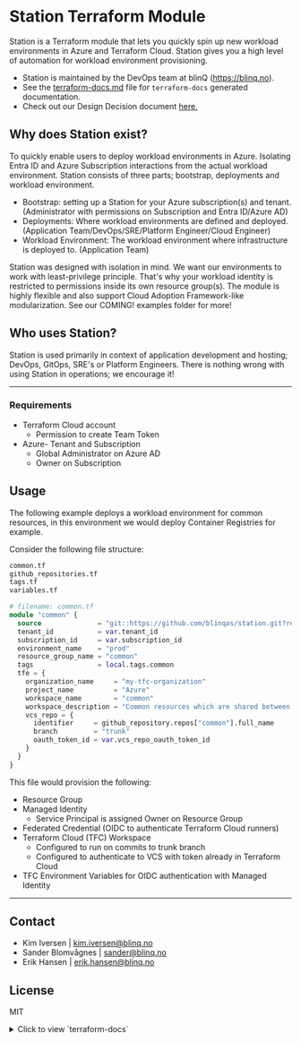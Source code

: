 # Station Terraform Module

Station is a Terraform module that lets you quickly spin up new workload environments in Azure and Terraform Cloud. Station gives you a high level of automation for workload environment provisioning.

- Station is maintained by the DevOps team at blinQ (https://blinq.no).
- See the [terraform-docs.md]() file for `terraform-docs` generated documentation.
- Check out our Design Decision document [here.](https://github.com/blinqas/station/blob/trunk/DESIGN_DESICIONS.md)

## Why does Station exist?

To quickly enable users to deploy workload environments in Azure. Isolating Entra ID and Azure Subscription interactions from the actual workload environment. Station consists of three parts; bootstrap, deployments and workload environment.

- Bootstrap: setting up a Station for your Azure subscription(s) and tenant. (Administrator with permissions on Subscription and Entra ID/Azure AD)
- Deployments: Where workload environments are defined and deployed. (Application Team/DevOps/SRE/Platform Engineer/Cloud Engineer)
- Workload Environment: The workload environment where infrastructure is deployed to. (Application Team)

Station was designed with isolation in mind. We want our environments to work with least-privilege principle. That's why your workload identity is restricted to permissions inside its own resource group(s). The module is highly flexible and also support Cloud Adoption Framework-like modularization. See our COMING! examples folder for more!

## Who uses Station? 

Station is used primarily in context of application development and hosting; DevOps, GitOps, SRE's or Platform Engineers. There is nothing wrong with using Station in operations; we encourage it!

---

### Requirements

- Terraform Cloud account
    - Permission to create Team Token
- Azure- Tenant and Subscription
    - Global Administrator on Azure AD
    - Owner on Subscription

## Usage

The following example deploys a workload environment for common resources, in this environment we would deploy Container Registries for example.

Consider the following file structure:

```bash
common.tf
github_repositories.tf
tags.tf
variables.tf
```

```terraform
# filename: common.tf
module "common" {
  source              = "git::https://github.com/blinqas/station.git?ref=1.3.0"
  tenant_id           = var.tenant_id
  subscription_id     = var.subscription_id
  environment_name    = "prod"
  resource_group_name = "common"
  tags                = local.tags.common
  tfe = {
    organization_name     = "my-tfc-organization"
    project_name          = "Azure"
    workspace_name        = "common"
    workspace_description = "Common resources which are shared between workloads."
    vcs_repo = {
      identifier     = github_repository.repos["common"].full_name
      branch         = "trunk"
      oauth_token_id = var.vcs_repo_oauth_token_id
    }
  }
}
```

This file would provision the following:

- Resource Group
- Managed Identity
    - Service Principal is assigned Owner on Resource Group
- Federated Credential (OIDC to authenticate Terraform Cloud runners)
- Terraform Cloud (TFC) Workspace
    - Configured to run on commits to trunk branch
    - Configured to authenticate to VCS with token already in Terraform Cloud
- TFC Environment Variables for OIDC authentication with Managed Identity

---

## Contact

- Kim Iversen | [kim.iversen@blinq.no](mailto:kim.iversen@blinq.no)
- Sander Blomvågnes | [sander@blinq.no](mailto:sander@blinq.no)
- Erik Hansen | [erik.hansen@blinq.no](mailto:erik.hansen@blinq.no)

## License

MIT

<details>
<summary>Click to view `terraform-docs`</summary>
<!-- BEGIN_TF_DOCS -->
## Inputs

| Name | Description | Type | Default | Required |
|------|-------------|------|---------|:--------:|
| <a name="input_app_role_assignments"></a> [app\_role\_assignments](#input\_app\_role\_assignments) | (Optional) A set of azuread\_app\_role\_assignment resources to assign to the workload identity. Only built-in application roles are supported.<br><br>    Example:<pre>hcl<br>    app_role_assignments = [<br>      "IdentityRiskEvent.ReadWrite.All",<br>      "IdentityRiskEvent.Read.All"<br>    ]</pre> | `set(string)` | `[]` | no |
| <a name="input_applications"></a> [applications](#input\_applications) | Map of applications to create. The body of each object is more or less identical to azuread\_application <br>  with the exception of map usage instead of blocks (as blocks are impossible to define with HCL) | <pre>map(object({<br>    display_name                   = string<br>    owners                         = optional(list(string))<br>    logo_image                     = optional(string) #Base64 encoded image<br>    sign_in_audience               = optional(string)<br>    group_membership_claims        = optional(list(string))<br>    identifier_uris                = optional(list(string))<br>    prevent_duplicate_names        = optional(bool)<br>    fallback_public_client_enabled = optional(bool)<br>    notes                          = optional(string) #This can be used as description for the application. 1024 character limit.<br><br>    single_page_application = optional(object({<br>      redirect_uris = optional(list(string))<br>    }))<br><br>    api = optional(object({<br>      known_client_applications      = optional(list(string))<br>      mapped_claims_enabled          = optional(bool)<br>      requested_access_token_version = optional(number)<br><br>      oauth2_permission_scope = optional(list(object({<br>        admin_consent_description  = string<br>        admin_consent_display_name = string<br>        id                         = string<br>        enabled                    = optional(bool)<br>        type                       = optional(string)<br>        user_consent_description   = optional(string)<br>        user_consent_display_name  = optional(string)<br>        value                      = string<br>      })))<br>    }))<br><br>    public_client = optional(object({<br>      redirect_uris = optional(set(string))<br>    }))<br><br>    required_resource_access = optional(set(object({<br>      resource_app_id = string<br>      resource_access = map(object({<br>        id   = string<br>        type = string<br>      }))<br>    })))<br><br>    optional_claims = optional(object({<br>      access_token = optional(set(object({<br>        name                  = string<br>        source                = optional(string)<br>        essential             = optional(bool)<br>        additional_properties = optional(list(string))<br>      })))<br>      id_token = optional(set(object({<br>        name                  = string<br>        source                = optional(string)<br>        essential             = optional(bool)<br>        additional_properties = optional(list(string))<br>      })))<br>      saml2_token = optional(set(object({<br>        name                  = string<br>        source                = optional(string)<br>        essential             = optional(bool)<br>        additional_properties = optional(list(string))<br>      })))<br>    }))<br><br>    web = optional(object({<br>      homepage_url  = optional(string)<br>      logout_url    = optional(string)<br>      redirect_uris = optional(set(string))<br>      implicit_grant = optional(object({<br>        access_token_issuance_enabled = optional(bool)<br>        id_token_issuance_enabled     = optional(bool)<br>      }))<br>    }))<br><br>    service_principal = optional(object({<br>      account_enabled               = optional(bool, true)<br>      alternative_names             = optional(list(string))<br>      app_role_assignment_required  = optional(bool, false)<br>      description                   = optional(string)<br>      login_url                     = optional(string)<br>      notes                         = optional(string)<br>      notification_email_addresses  = optional(list(string))<br>      owners                        = optional(list(string))<br>      preferred_single_sign_on_mode = optional(string)<br>      tags                          = optional(list(string))<br>      use_existing                  = optional(bool, false)<br><br>      feature_tags = optional(object({<br>        custom_single_sign_on = optional(bool, false)<br>        enterprise            = optional(bool, false)<br>        gallery               = optional(bool, false)<br>        hide                  = optional(bool, false)<br>      }))<br><br>      saml_single_sign_on = optional(object({<br>        relay_state = optional(string)<br>      }))<br>    }))<br>  }))</pre> | `{}` | no |
| <a name="input_default_location"></a> [default\_location](#input\_default\_location) | The name of the default location to deploy workload resources to. | `string` | `"norwayeast"` | no |
| <a name="input_environment_name"></a> [environment\_name](#input\_environment\_name) | The name of the deployment environment for the workload. Ex: dev/staging/production | `string` | `"dev"` | no |
| <a name="input_federated_identity_credential_config"></a> [federated\_identity\_credential\_config](#input\_federated\_identity\_credential\_config) | Map of Federated Credentials to create on the workload identity | <pre>map(object({<br>    display_name = string<br>    description  = optional(string)<br>    audiences    = list(string)<br>    issuer       = string<br>    subject      = string<br>  }))</pre> | `{}` | no |
| <a name="input_group_membership"></a> [group\_membership](#input\_group\_membership) | Map of group object ids the workload identity should be member of.<br><br>  Example:<br><br>  group\_membership = {<br>    "Kubernetes Administrators" = azuread\_group.k8s\_admins.object\_id<br>  } | `map(string)` | `{}` | no |
| <a name="input_groups"></a> [groups](#input\_groups) | (Optional) Map of Entra ID (Azure AD) groups to create<br>Note: The workload identity is automatically assigned the App Role "User.ReadBasic.All"<br>      because being "Owner" of the group is not sufficient to add principals. | <pre>map(object({<br>    display_name     = string<br>    description      = optional(string)<br>    owners           = optional(list(string))<br>    members          = optional(set(string))<br>    security_enabled = optional(bool)<br>    mail_enabled     = optional(bool)<br>    types            = optional(set(string))<br>    dynamic_membership = optional(object({<br>      enabled = bool<br>      rule    = string<br>    }))<br>    role_assignments = optional(map(object({<br>      name                             = optional(string)<br>      scope                            = optional(string)<br>      role_definition_id               = optional(string)<br>      role_definition_name             = optional(string)<br>      condition                        = optional(string)<br>      condition_version                = optional(string)<br>      description                      = optional(string)<br>      skip_service_principal_aad_check = optional(bool)<br>    })))<br>  }))</pre> | `{}` | no |
| <a name="input_managed_identity_name"></a> [managed\_identity\_name](#input\_managed\_identity\_name) | The name of the managed identity (identity provided to the workload) that is created. The final name is prefixed with `mi-`.<br><br>    If a value is not provided, Station will set the name to `mi-var.tfe.workspace_name-var.environment_name` | `string` | `null` | no |
| <a name="input_resource_group_name"></a> [resource\_group\_name](#input\_resource\_group\_name) | The name of the workload resource group. The final name is prefixed with `rg-`.<br><br>    If a value is not provided, Station will set the name to `rg-var.tfe.workspace_name-var.environment_name` | `string` | `null` | no |
| <a name="input_resource_groups"></a> [resource\_groups](#input\_resource\_groups) | Map of resource groups to create | <pre>map(object({<br>    name     = string<br>    location = optional(string)<br>    tags     = optional(map(string))<br>  }))</pre> | `{}` | no |
| <a name="input_role_assignment"></a> [role\_assignment](#input\_role\_assignment) | Map of role\_assignments to create. Be careful of who is allowed to provision role\_assignments, you might want to <br>    consider Sentinel policies in TFC.<br><br>    - assign\_to\_workload\_principal assigns the role to the workload identity. Can not be used with principal\_id. | <pre>map(object({<br>    name                                   = optional(string)<br>    scope                                  = string<br>    role_definition_id                     = optional(string)<br>    role_definition_name                   = optional(string)<br>    principal_id                           = optional(string)<br>    assign_to_workload_principal           = optional(bool)<br>    condition                              = optional(string)<br>    condition_version                      = optional(string)<br>    delegated_managed_identity_resource_id = optional(string)<br>    description                            = optional(string)<br>    skip_service_principal_aad_check       = optional(bool)<br>  }))</pre> | `{}` | no |
| <a name="input_role_definition_name_on_workload_rg"></a> [role\_definition\_name\_on\_workload\_rg](#input\_role\_definition\_name\_on\_workload\_rg) | The name of an in-built role to assign the workload identity on the workload resource group | `string` | `"Owner"` | no |
| <a name="input_role_definitions"></a> [role\_definitions](#input\_role\_definitions) | Map of Role Definitions to create.<br><br>    See https://registry.terraform.io/providers/hashicorp/azurerm/latest/docs/resources/role_definition <br>    for documentation. | <pre>map(object({<br>    role_definition_id = optional(string)<br>    name               = string<br>    scope              = optional(string) #Sets scope to current subscription if empty<br>    description        = optional(string)<br>    permissions = optional(object({<br>      actions          = optional(list(string))<br>      data_actions     = optional(list(string))<br>      not_actions      = optional(list(string))<br>      not_data_actions = optional(list(string))<br>    }))<br>    assignable_scopes = optional(list(string))<br>  }))</pre> | `{}` | no |
| <a name="input_subscription_id"></a> [subscription\_id](#input\_subscription\_id) | (Required) The Azure subscription ID used by the caller. | `string` | n/a | yes |
| <a name="input_tags"></a> [tags](#input\_tags) | Tags to merge with the default tags configured by Station.<br><br>    Station configures the following map in tags.tf:<br>    {<br>      "station-id"  = random\_id.workload.hex<br>      "environment" = var.environment\_name<br>    } | `map(string)` | `{}` | no |
| <a name="input_tenant_id"></a> [tenant\_id](#input\_tenant\_id) | (Required) The Entra ID tenant ID used by the caller. | `string` | n/a | yes |
| <a name="input_tfe"></a> [tfe](#input\_tfe) | Terraform Cloud configuration for the workload environment<br><br>  - tfe.create\_federated\_identity\_credential configures Federated Credentials on the workload identity for plan and apply phases.<br>  - Either of tfe.vcs\_repo.(oauth\_token\_id\|github\_app\_installation\_id) must be provided, both can not be used at the same time.<br>  - tfe.workspace\_env\_vars lets you configure Environment Variables for the Terraform Cloud runtime environment<br>  - tfe.workspace\_vars lets you configure Terraform variables<br>  - tfe.module\_outputs\_to\_workspace\_var.(groups\|applications\|user\_assigned\_identities) sets output from the respective <br>    resource into respective Terraform variables on the Terraform Cloud workspace. Useful when you need group object ids<br>    for the groups Station Deployments provisioned in your workload environment. | <pre>object({<br>    organization_name                    = string<br>    project_name                         = string<br>    workspace_name                       = string<br>    workspace_description                = string<br>    create_federated_identity_credential = optional(bool)<br>    file_triggers_enabled                = optional(bool)<br>    vcs_repo = optional(object({<br>      identifier                 = string<br>      branch                     = optional(string)<br>      ingress_submodules         = optional(string)<br>      oauth_token_id             = optional(string)<br>      github_app_installation_id = optional(string)<br>      tags_regex                 = optional(string)<br>    }))<br>    workspace_env_vars = optional(map(object({<br>      value       = string<br>      category    = string<br>      description = string<br>      sensitive   = optional(bool, false)<br>    })))<br>    workspace_vars = optional(map(object({<br>      value       = any<br>      category    = string<br>      description = string<br>      hcl         = optional(bool, false)<br>      sensitive   = optional(bool, false)<br>    })))<br>    module_outputs_to_workspace_var = optional(object({<br>      groups                   = optional(bool)<br>      applications             = optional(bool)<br>      user_assigned_identities = optional(bool)<br>      resource_groups          = optional(bool)<br>      role_definitions         = optional(bool)<br>    }))<br>  })</pre> | `null` | no |
| <a name="input_user_assigned_identities"></a> [user\_assigned\_identities](#input\_user\_assigned\_identities) | User Assigned Identities to create."<br><br>  Example:<br><br>  user\_assigned\_identities = {<br>    my\_app = {<br>      name                = "uai-my-identity"<br>      resource\_group\_name = "rg-name"<br>      location            = "norwayeast"<br>      app\_role\_assignments    = ["IdentityRiskEvent.ReadWrite.All"]<br>      group\_memberships = {<br>        "Kubernetes Administrators" = azuread\_group.k8s\_admins.object\_id<br>      }<br>    }<br>  } | <pre>map(object({<br>    name                 = string<br>    resource_group_name  = optional(string)<br>    location             = optional(string)<br>    app_role_assignments = optional(set(string))<br>    role_assignments = optional(map(object({<br>      name                                   = optional(string)<br>      scope                                  = string<br>      role_definition_id                     = optional(string)<br>      role_definition_name                   = optional(string)<br>      assign_to_workload_principal           = optional(bool)<br>      condition                              = optional(string)<br>      condition_version                      = optional(string)<br>      delegated_managed_identity_resource_id = optional(string)<br>      description                            = optional(string)<br>      skip_service_principal_aad_check       = optional(bool)<br>    })))<br>    group_memberships = optional(map(string))<br>  }))</pre> | `{}` | no |

## Outputs

| Name | Description |
|------|-------------|
| <a name="output_applications"></a> [applications](#output\_applications) | n/a |
| <a name="output_client_id"></a> [client\_id](#output\_client\_id) | n/a |
| <a name="output_groups"></a> [groups](#output\_groups) | n/a |
| <a name="output_resource_group"></a> [resource\_group](#output\_resource\_group) | n/a |
| <a name="output_resource_groups_user_specified"></a> [resource\_groups\_user\_specified](#output\_resource\_groups\_user\_specified) | n/a |
| <a name="output_role_definitions"></a> [role\_definitions](#output\_role\_definitions) | n/a |
| <a name="output_subscription_id"></a> [subscription\_id](#output\_subscription\_id) | n/a |
| <a name="output_tenant_id"></a> [tenant\_id](#output\_tenant\_id) | n/a |
| <a name="output_tfe"></a> [tfe](#output\_tfe) | n/a |
| <a name="output_user_assigned_identities"></a> [user\_assigned\_identities](#output\_user\_assigned\_identities) | n/a |
| <a name="output_workload_resource_group_name"></a> [workload\_resource\_group\_name](#output\_workload\_resource\_group\_name) | n/a |
| <a name="output_workload_service_principal_object_id"></a> [workload\_service\_principal\_object\_id](#output\_workload\_service\_principal\_object\_id) | n/a |
<!-- END_TF_DOCS -->
</details>
